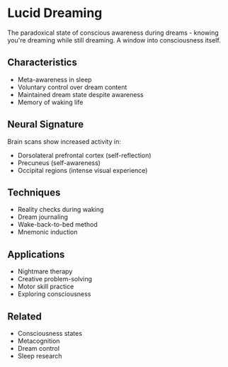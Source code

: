 # Lucid Dreaming

The paradoxical state of conscious awareness during dreams - knowing you're dreaming while still dreaming. A window into consciousness itself.

## Characteristics
- Meta-awareness in sleep
- Voluntary control over dream content
- Maintained dream state despite awareness
- Memory of waking life

## Neural Signature
Brain scans show increased activity in:
- Dorsolateral prefrontal cortex (self-reflection)
- Precuneus (self-awareness)
- Occipital regions (intense visual experience)

## Techniques
- Reality checks during waking
- Dream journaling
- Wake-back-to-bed method
- Mnemonic induction

## Applications
- Nightmare therapy
- Creative problem-solving
- Motor skill practice
- Exploring consciousness

## Related
- Consciousness states
- Metacognition
- Dream control
- Sleep research